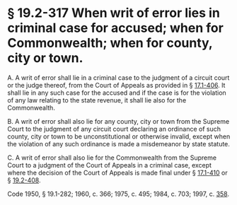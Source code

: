 # § 19.2-317 When writ of error lies in criminal case for accused; when for Commonwealth; when for county, city or town.

<p>A. A writ of error shall lie in a criminal case to the judgment of a circuit court or the judge thereof, from the Court of Appeals as provided in § <a href='http://law.lis.virginia.gov/vacode/17.1-406/'>17.1-406</a>. It shall lie in any such case for the accused and if the case is for the violation of any law relating to the state revenue, it shall lie also for the Commonwealth.</p><p>B. A writ of error shall also lie for any county, city or town from the Supreme Court to the judgment of any circuit court declaring an ordinance of such county, city or town to be unconstitutional or otherwise invalid, except when the violation of any such ordinance is made a misdemeanor by state statute.</p><p>C. A writ of error shall also lie for the Commonwealth from the Supreme Court to a judgment of the Court of Appeals in a criminal case, except where the decision of the Court of Appeals is made final under § <a href='http://law.lis.virginia.gov/vacode/17.1-410/'>17.1-410</a> or § <a href='http://law.lis.virginia.gov/vacode/19.2-408/'>19.2-408</a>.</p><p>Code 1950, § 19.1-282; 1960, c. 366; 1975, c. 495; 1984, c. 703; 1997, c. <a href='http://lis.virginia.gov/cgi-bin/legp604.exe?971+ful+CHAP0358'>358</a>.</p>